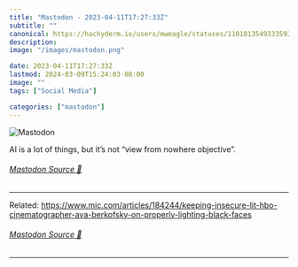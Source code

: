```yaml
---
title: "Mastodon - 2023-04-11T17:27:33Z"
subtitle: ""
canonical: https://hachyderm.io/users/mweagle/statuses/110181354933359276
description:
image: "/images/mastodon.png"

date: 2023-04-11T17:27:33Z
lastmod: 2024-03-09T15:24:03-08:00
image: ""
tags: ["Social Media"]

categories: ["mastodon"]
---
```

![Mastodon](/images/mastodon.png)

<p>AI is a lot of things, but it’s not “view from nowhere objective”.</p>


###### [Mastodon Source 🐘](https://hachyderm.io/@mweagle/110181354933359276)

___

<p>Related: <a href="https://www.mic.com/articles/184244/keeping-insecure-lit-hbo-cinematographer-ava-berkofsky-on-properly-lighting-black-faces" target="_blank" rel="nofollow noopener noreferrer" translate="no"><span class="invisible">https://www.</span><span class="ellipsis">mic.com/articles/184244/keepin</span><span class="invisible">g-insecure-lit-hbo-cinematographer-ava-berkofsky-on-properly-lighting-black-faces</span></a></p>


###### [Mastodon Source 🐘](https://hachyderm.io/@mweagle/110181364935944342)

___
